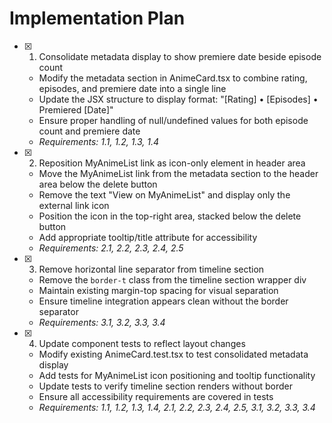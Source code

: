 # Implementation Plan

- [x] 1. Consolidate metadata display to show premiere date beside episode count


  - Modify the metadata section in AnimeCard.tsx to combine rating, episodes, and premiere date into a single line
  - Update the JSX structure to display format: "[Rating] • [Episodes] • Premiered [Date]"
  - Ensure proper handling of null/undefined values for both episode count and premiere date
  - _Requirements: 1.1, 1.2, 1.3, 1.4_

- [x] 2. Reposition MyAnimeList link as icon-only element in header area

  - Move the MyAnimeList link from the metadata section to the header area below the delete button
  - Remove the text "View on MyAnimeList" and display only the external link icon
  - Position the icon in the top-right area, stacked below the delete button
  - Add appropriate tooltip/title attribute for accessibility
  - _Requirements: 2.1, 2.2, 2.3, 2.4, 2.5_

- [x] 3. Remove horizontal line separator from timeline section

  - Remove the `border-t` class from the timeline section wrapper div
  - Maintain existing margin-top spacing for visual separation
  - Ensure timeline integration appears clean without the border separator
  - _Requirements: 3.1, 3.2, 3.3, 3.4_

- [x] 4. Update component tests to reflect layout changes





  - Modify existing AnimeCard.test.tsx to test consolidated metadata display
  - Add tests for MyAnimeList icon positioning and tooltip functionality
  - Update tests to verify timeline section renders without border
  - Ensure all accessibility requirements are covered in tests
  - _Requirements: 1.1, 1.2, 1.3, 1.4, 2.1, 2.2, 2.3, 2.4, 2.5, 3.1, 3.2, 3.3, 3.4_